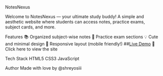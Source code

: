 NotesNexus

Welcome to NotesNexus — your ultimate study buddy!
A simple and aesthetic website where students can access notes, practice exams, subject cards, and more.

Features
📚 Organized subject-wise notes
🧠 Practice exam sections
💡 Cute and minimal design
📱 Responsive layout (mobile friendly!)
##[Live Demo](https://shreyosiii.github.io/Web-project0008/)
🔗 Click here to view the site

Tech Stack
HTML5
CSS3
JavaScript

Author
Made with love by @shreyosiii
